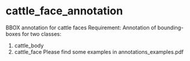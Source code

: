 # cattle_face_annotation
BBOX annotation for cattle faces
Requirement:
Annotation of bounding-boxes for two classes:
1. cattle_body
2. cattle_face
Please find some examples in annotations_examples.pdf

